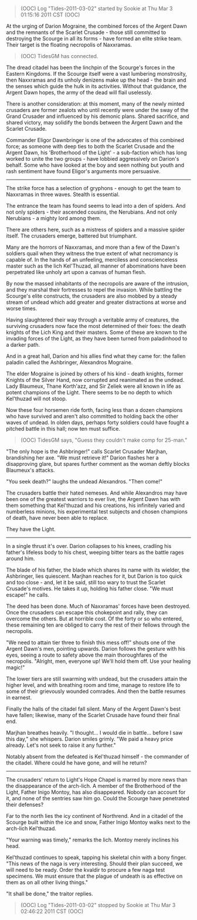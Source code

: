 > (OOC) Log "Tides-2011-03-02" started by Sookie at Thu Mar 3 01:15:16 2011 CST (OOC)

At the urging of Darion Mograine, the combined forces of the Argent Dawn and the remnants of the Scarlet Crusade - those still committed to destroying the Scourge in all its forms - have formed an elite strike team. Their target is the floating necropolis of Naxxramas.

> (OOC) TidesGM has connected.

The dread citadel has been the linchpin of the Scourge's forces in the Eastern Kingdoms. If the Scourge itself were a vast lumbering monstrosity, then Naxxramas and its unholy denizens make up the head - the brain and the senses which guide the hulk in its activities. Without that guidance, the Argent Dawn hopes, the army of the dead will flail uselessly.

There is another consideration: at this moment, many of the newly minted crusaders are former zealots who until recently were under the sway of the Grand Crusader and influenced by his demonic plans. Shared sacrifice, and shared victory, may solidify the bonds between the Argent Dawn and the Scarlet Crusade.

Commander Eligor Dawnbringer is one of the advocates of this combined force; as someone with deep ties to both the Scarlet Crusade and the Argent Dawn, his 'Brotherhood of the Light' - a sub-faction which has long worked to unite the two groups - have lobbied aggressively on Darion's behalf. Some who have looked at the boy and seen nothing but youth and rash sentiment have found Eligor's arguments more persuasive.

---

The strike force has a selection of gryphons - enough to get the team to Naxxramas in three waves. Stealth is essential.

The entrance the team has found seems to lead into a den of spiders. And not only spiders - their ascended cousins, the Nerubians. And not only Nerubians - a mighty lord among them.

There are others here, such as a mistress of spiders and a massive spider itself. The crusaders emerge, battered but triumphant.

Many are the horrors of Naxxramas, and more than a few of the Dawn's soldiers quail when they witness the true extent of what necromancy is capable of. In the hands of an unfeeling, merciless and conscienceless master such as the lich Kel'Thuzad, all manner of abominations have been perpetrated like unholy art upon a canvas of human flesh.

By now the massed inhabitants of the necropolis are aware of the intrusion, and they marshal their fortresses to repel the invasion. While battling the Scourge's elite constructs, the crusaders are also mobbed by a steady stream of undead which add greater and greater distractions at worse and worse times.

Having slaughtered their way through a veritable army of creatures, the surviving crusaders now face the most determined of their foes: the death knights of the Lich King and their masters. Some of these are known to the invading forces of the Light, as they have been turned from paladinhood to a darker path.

And in a great hall, Darion and his allies find what they came for: the fallen paladin called the Ashbringer, Alexandros Mograine.

The elder Mograine is joined by others of his kind - death knights, former Knights of the Silver Hand, now corrupted and reanimated as the undead. Lady Blaumeux, Thane Korth'azz, and Sir Zeliek were all known in life as potent champions of the Light. There seems to be no depth to which Kel'thuzad will not stoop.

Now these four horsemen ride forth, facing less than a dozen champions who have survived and aren't also committed to holding back the other waves of undead. In olden days, perhaps forty soldiers could have fought a pitched battle in this hall; now ten must suffice.

> (OOC) TidesGM says, "Guess they couldn't make comp for 25-man."

"The only hope is the Ashbringer!" calls Scarlet Crusader Marjhan, brandishing her axe. "We must retrieve it!" Darion flashes her a disapproving glare, but spares further comment as the woman deftly blocks Blaumeux's attacks.

"You seek death?" laughs the undead Alexandros. "Then come!"

The crusaders battle their hated nemeses. And while Alexandros may have been one of the greatest warriors to ever live, the Argent Dawn has with them something that Kel'thuzad and his creations, his infinitely varied and numberless minions, his experimental test subjects and chosen champions of death, have never been able to replace.

They have the Light.

---

In a single thrust it's over. Darion collapses to his knees, cradling his father's lifeless body to his chest, weeping bitter tears as the battle rages around him.

The blade of his father, the blade which shares its name with its wielder, the Ashbringer, lies quiescent. Marjhan reaches for it, but Darion is too quick and too close - and, let it be said, still too wary to trust the Scarlet Crusade's motives. He takes it up, holding his father close. "We must escape!" he calls.

The deed has been done. Much of Naxxramas' forces have been destroyed. Once the crusaders can escape this chokepoint and rally, they can overcome the others. But at horrible cost. Of the forty or so who entered, these remaining ten are obliged to carry the rest of their fellows through the necropolis.

"We need to attain tier three to finish this mess off!" shouts one of the Argent Dawn's men, pointing upwards. Darion follows the gesture with his eyes, seeing a route to safety above the main thoroughfares of the necropolis. "Alright, men, everyone up! We'll hold them off. Use your healing magic!"

The lower tiers are still swarming with undead, but the crusaders attain the higher level, and with breathing room and time, manage to restore life to some of their grievously wounded comrades. And then the battle resumes in earnest.

Finally the halls of the citadel fall silent. Many of the Argent Dawn's best have fallen; likewise, many of the Scarlet Crusade have found their final end.

Marjhan breathes heavily. "I thought... I would die in battle... before I saw this day," she whispers. Darion smiles grimly. "We paid a heavy price already. Let's not seek to raise it any further."

Notably absent from the defeated is Kel'thuzad himself - the commander of the citadel. Where could he have gone, and will he return?

---

The crusaders' return to Light's Hope Chapel is marred by more news than the disappearance of the arch-lich. A member of the Brotherhood of the Light, Father Inigo Montoy, has also disappeared. Nobody can account for it, and none of the sentries saw him go. Could the Scourge have penetrated their defenses?

Far to the north lies the icy continent of Northrend. And in a citadel of the Scourge built within the ice and snow, Father Inigo Montoy walks next to the arch-lich Kel'thuzad.

"Your warning was timely," remarks the lich. Montoy merely inclines his head.

Kel'thuzad continues to speak, tapping his skeletal chin with a bony finger. "This news of the naga is very interesting. Should their plan succeed, we will need to be ready. Order the kvaldir to procure a few naga test specimens. We must ensure that the plague of undeath is as effective on them as on all other living things."

"It shall be done," the traitor replies.

> (OOC) Log "Tides-2011-03-02" stopped by Sookie at Thu Mar 3 02:46:22 2011 CST (OOC)